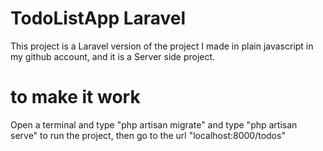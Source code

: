 # TodoListApp Laravel
This project is a Laravel version of the project I made in plain javascript in my github account, and it is a Server side project.

# to make it work
Open a terminal and type "php artisan migrate" and type "php artisan serve" to run the project, then go to the url "localhost:8000/todos"
 

